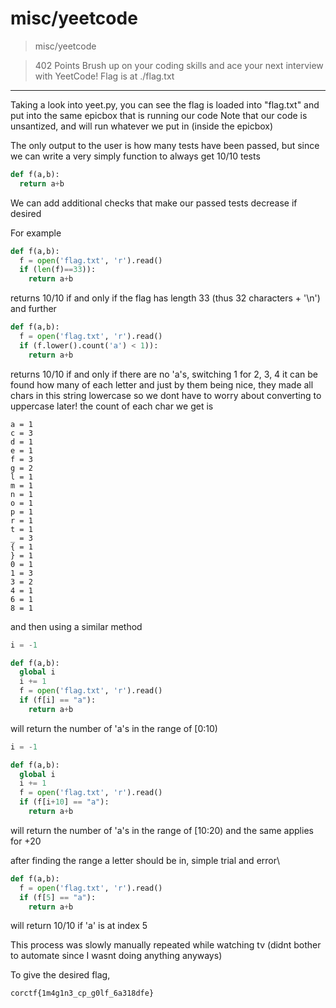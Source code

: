 # misc/yeetcode

>misc/yeetcode

>402 Points
>Brush up on your coding skills and ace your next interview with YeetCode! Flag is at ./flag.txt

***

Taking a look into yeet.py, you can see the flag is loaded into "flag.txt" and put into the same epicbox that is running our code
Note that our code is unsantized, and will run whatever we put in (inside the epicbox)

The only output to the user is how many tests have been passed, but since we can write a very simply function to always get 10/10 tests
```python
def f(a,b):
  return a+b
```
We can add additional checks that make our passed tests decrease if desired

For example
```python
def f(a,b):
  f = open('flag.txt', 'r').read()
  if (len(f)==33)):
  	return a+b
```
returns 10/10 if and only if the flag has length 33 (thus 32 characters + '\n')
and further
```python
def f(a,b):
  f = open('flag.txt', 'r').read()
  if (f.lower().count('a') < 1)):
  	return a+b
```
returns 10/10 if and only if there are no 'a's, switching 1 for 2, 3, 4 it can be found how many of each letter
and just by them being nice, they made all chars in this string lowercase so we dont have to worry about converting to uppercase later!
the count of each char we get is
```
a = 1 
c = 3
d = 1
e = 1
f = 3
g = 2
l = 1
m = 1
n = 1
o = 1
p = 1
r = 1
t = 1
_ = 3
{ = 1
} = 1 
0 = 1
1 = 3
3 = 2
4 = 1
6 = 1
8 = 1
```

and then using a similar method
```python
i = -1

def f(a,b):
  global i
  i += 1
  f = open('flag.txt', 'r').read()
  if (f[i] == "a"):
  	return a+b
```
will return the number of 'a's in the range of \[0:10)
```python
i = -1

def f(a,b):
  global i
  i += 1
  f = open('flag.txt', 'r').read()
  if (f[i+10] == "a"):
  	return a+b
```
will return the number of 'a's in the range of \[10:20)
and the same applies for +20

after finding the range a letter should be in, simple trial and error\
```python
def f(a,b):
  f = open('flag.txt', 'r').read()
  if (f[5] == "a"):
  	return a+b
```
will return 10/10 if 'a' is at index 5

This process was slowly manually repeated while watching tv (didnt bother to automate since I wasnt doing anything anyways)
 
To give the desired flag,
```
corctf{1m4g1n3_cp_g0lf_6a318dfe}
```
